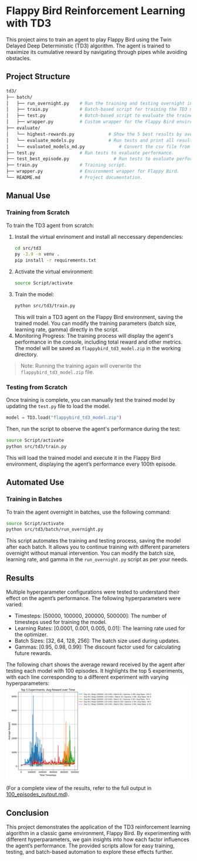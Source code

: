 # Flappy Bird Reinforcement Learning with TD3

This project aims to train an agent to play Flappy Bird using the Twin Delayed Deep Deterministic (TD3) algorithm. The agent is trained to maximize its cumulative reward by navigating through pipes while avoiding obstacles.

## Project Structure
```sh
td3/
├── batch/
│   ├── run_overnight.py    # Run the training and testing overnight in batches.
│   ├── train.py            # Batch-based script for training the TD3 model.
│   ├── test.py             # Batch-based script to evaluate the trained model.
│   ├── wrapper.py          # Custom wrapper for the Flappy Bird environment.
├── evaluate/
│   └── highest-rewards.py             # Show the 5 best results by average values.
│   └── evaluate_models.py             # Run tests and print all results into a csv file
│   └── evaluated_models_md.py             # Convert the csv file from `evaluate_models.py` into markdown compatible table.
├── test.py                 # Run tests to evaluate performance.
├── test_best_episode.py                 # Run tests to evaluate performance and visualize the best game at the end. 
├── train.py                # Training script.
├── wrapper.py              # Environment wrapper for Flappy Bird.
└── README.md               # Project documentation.
```

## Manual Use

### Training from Scratch
To train the TD3 agent from scratch:
1. Install the virtual enrinoment and install all neccessary dependencies:
   ```sh
   cd src/td3
   py -3.9 -m venv .
   pip install -r requirements.txt
   ```
2. Activate the virtual environment:
   ```sh
   source Script/activate
   ```
3. Train the model:
   ```sh
   python src/td3/train.py
   ```
   This will train a TD3 agent on the Flappy Bird environment, saving the trained model. You can modify the training parameters (batch size, learning rate, gamma) directly in the script.
4. Monitoring Progress:
   The training process will display the agent's performance in the console, including total reward and other metrics. The model will be saved as `flappybird_td3_model.zip` in the working directory.

> Note: Running the training again will overwrite the `flappybird_td3_model.zip` file.

### Testing from Scratch
Once training is complete, you can manually test the trained model by updating the `test.py` file to load the model. 
```python
model = TD3.load("flappybird_td3_model.zip")
```
Then, run the script to observe the agent's performance during the test:
```sh
source Script/activate
python src/td3/train.py
```
This will load the trained model and execute it in the Flappy Bird environment, displaying the agent’s performance every 100th episode.

## Automated Use
### Training in Batches
To train the agent overnight in batches, use the following command:
   ```sh
   source Script/activate
   python src/td3/batch/run_overnight.py
   ```
This script automates the training and testing process, saving the model after each batch. It allows you to continue training with different parameters overnight without manual intervention. You can modify the batch size, learning rate, and gamma in the `run_overnight.py` script as per your needs.

## Results
Multiple hyperparameter configurations were tested to understand their effect on the agent’s performance. The following hyperparameters were varied:
- Timesteps: [50000, 100000, 200000, 500000]: The number of timesteps used for training the model.
- Learning Rates: [0.0001, 0.001, 0.005, 0.01]: The learning rate used for the optimizer.
- Batch Sizes: [32, 64, 128, 256]: The batch size used during updates.
- Gammas: [0.95, 0.98, 0.99]: The discount factor used for calculating future rewards.

The following chart shows the average reward received by the agent after testing each model with 100 episodes. It highlights the top 5 experiments, with each line corresponding to a different experiment with varying hyperparameters:
![top5-rewards-overview](../../assets/imgs/td3-highest-rewards.png)

(For a complete view of the results, refer to the full output in [100_episodes_output.md](./100_episodes_output.md)).

## Conclusion
This project demonstrates the application of the TD3 reinforcement learning algorithm in a classic game environment, Flappy Bird. By experimenting with different hyperparameters, we gain insights into how each factor influences the agent’s performance. The provided scripts allow for easy training, testing, and batch-based automation to explore these effects further.